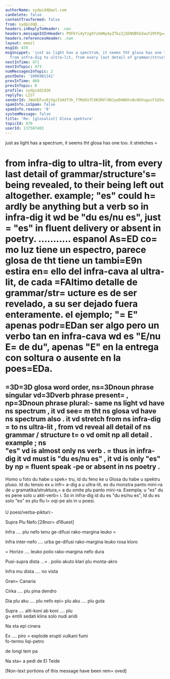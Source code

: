 ```yaml
---
authorName: sydpidd@aol.com
canDelete: false
contentTrasformed: false
from: sydpidd@...
headers.inReplyToHeader: .nan
headers.messageIdInHeader: PDFkYi4yYzg5YzdmNy4yZTkzZjQ5NUBhb2wuY29tPg==
headers.referencesHeader: .nan
layout: email
msgId: 470
msgSnippet: 'just as light has a spectrum, it seems tht glosa has one too. it stretches
  from infra-dig to ultra-lit, from every last detail of grammar/structure s being '
nextInTime: 471
nextInTopic: 473
numMessagesInTopic: 2
postDate: '1096981141'
prevInTime: 469
prevInTopic: 0
profile: sydpidd1926
replyTo: LIST
senderId: JWeUEFuv0j5gzIVAXf3h_f7MoD1fCVKSRVl9OJyeD4Wbhv8cHGVugucF1G5niFyTbtZVvtWT
spamInfo.isSpam: false
spamInfo.reason: '0'
systemMessage: false
title: 'Re: [glosalist] Glosa spektura'
topicId: 470
userId: 137587403
---
```


just as light has a spectrum, it seems tht glosa has one too. it stretches =

from infra-dig to ultra-lit, from every last detail of grammar/structure's=
 being 
revealed, to their being left out altogether. example; "es" could h=
ardly be 
anything but a verb so in infra-dig it wd be "du es/nu es", just =
"es" in fluent 
delivery  or absent in poetry.
........... espanol
As=ED co=
mo luz tiene un espectro, parece glosa de tht tiene un tambi=E9n estira 
en=
 ello del infra-cava al ultra-lit, de cada =FAltimo detalle de 
grammar/str=
ucture es de ser revelado, a su ser dejado fuera enteramente. el ejemplo; "=
E" 
apenas podr=EDan ser algo pero un verbo tan en infra-cava wd es "E/nu E=
 de du", 
apenas "E" en la entrega con soltura o ausente en la poes=EDa. 
=
=3D=3D
glosa word order, ns=3Dnoun phrase singular vd=3Dverb phrase present=
, np=3Dnoun 
phrase plural:- 
same ns light vd have ns spectrum , it vd see=
m tht ns glosa vd have ns 
spectrum also . it vd stretch from ns infra-dig =
to ns ultra-lit , from vd  reveal 
all detail  of ns grammar / structure  t=
o  vd omit np all detail . example ; ns  
"es" vd is almost only ns verb . =
thus in infra-dig it vd must is  "du es/nu 
es" , it vd is only "es" by np =
 fluent speak -pe or absent in ns poetry . 
----
Homo u foto du habe u spek=
tru, id du feno ke u Glosa du habe u spektru pluso. 
Id du tensio ex u infr=
a-dig a u ultra-lit, ex du monstra panto mini-ra de u 
gramatika/struktura,=
 a du omite plu panto mini-ra. Exempla; u "es" du es pene 
solo u akti-verb=
i. So in infra-dig id du es "du es/nu es", Id du es solo "es" 
ex plu flu l=
oqi-pe alo in u poesi. 
####
U poesi/verba-pikturi:-

Supra Plu Nefo [28nor=
d16uest]

Infra .... plu nefo     tenu ge-difusi rako-margina 
leuko
      =
 
Infra  inter-nefo .... urba   ge-difusi rako-margina 
leuko rosa kloro 

=
Horizo .... leuko polio rako-margina     nefo dura

Pusi-supra   dista  ...=
. polio akuto klari    plu 
monta-akro

Infra mu dista .... no vista 

Gran=
 Canaria


Cirka .... plu pina dendro

Dia plu aku ....  plu nefo       epi=
 plu aku .... 
plu guta

Supra  ....   alti-koni       ab koni .... plu  
g=
entili sedati klina     solo nudi aridi


Na sta epi cinera


Ex .... piro =
explode erupti vulkani fumi  
fo-termo liqi-petro

de longi tem pa


Na sta=
 a pedi de El Teide     


[Non-text portions of this message have been rem=
oved]


